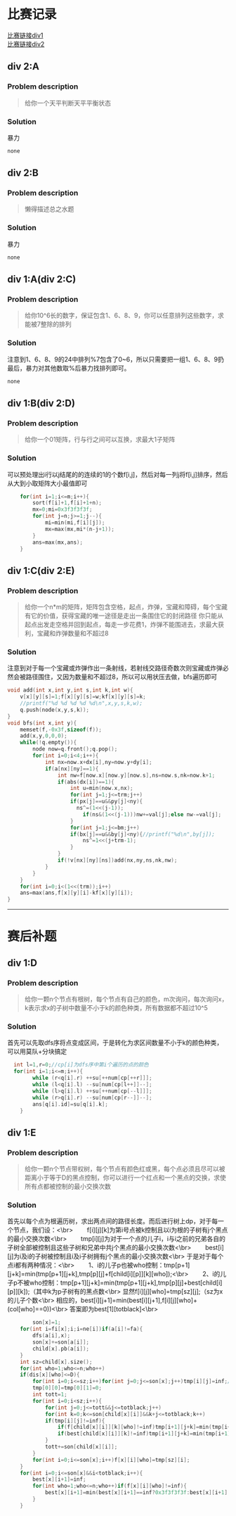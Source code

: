 # 比赛记录

[比赛链接div1](http://codeforces.com/contest/375)</br>
[比赛链接div2](http://codeforces.com/contest/376)

## div 2:A
### Problem description
> 给你一个天平判断天平平衡状态
### Solution
暴力
```cpp
none
```

## div 2:B
### Problem description
> 懒得描述总之水题
### Solution
暴力
```cpp
none
```

## div 1:A(div 2:C)
### Problem description
> 给你10^6长的数字，保证包含1、6、8、9，你可以任意排列这些数字，求能被7整除的排列
### Solution
注意到1、6、8、9的24中排列%7包含了0~6，所以只需要把一组1、6、8、9扔最后，暴力对其他数取%后暴力找排列即可。
```cpp
none
```

## div 1:B(div 2:D)
### Problem description
> 给你一个01矩阵，行与行之间可以互换，求最大1子矩阵
### Solution
可以预处理出i行以j结尾的的连续的1的个数f[i,j]，然后对每一列j将f[i,j]排序，然后从大到小取矩阵大小最值即可
```cpp
	for(int i=1;i<=m;i++){
		sort(f[i]+1,f[i]+1+n);
		mx=0;mi=0x3f3f3f3f;
		for(int j=n;j>=1;j--){
			mi=min(mi,f[i][j]);
			mx=max(mx,mi*(n-j+1));
		}
		ans=max(mx,ans);
	}
```

## div 1:C(div 2:E)
### Problem description
> 给你一个n\*m的矩阵，矩阵包含空格，起点，炸弹，宝藏和障碍，每个宝藏有它的价值，获得宝藏的唯一途径是走出一条围住它的封闭路径
> 你只能从起点出发走空格并回到起点，每走一步花费1，炸弹不能围进去，求最大获利，宝藏和炸弹数量和不超过8
### Solution
注意到对于每一个宝藏或炸弹作出一条射线，若射线交路径奇数次则宝藏或炸弹必然会被路径围住，又因为数量和不超过8，所以可以用状压去做，bfs遍历即可
```cpp
void add(int x,int y,int s,int k,int w){
	v[x][y][s]=1;f[x][y][s]=w;kf[x][y][s]=k;
	//printf("%d %d %d %d %d\n",x,y,s,k,w);
	q.push(node(x,y,s,k));
}
void bfs(int x,int y){
	memset(f,-0x3f,sizeof(f));
	add(x,y,0,0,0);
	while(!q.empty()){
		node now=q.front();q.pop();
		for(int i=0;i<4;i++){
			int nx=now.x+dx[i],ny=now.y+dy[i];
			if(a[nx][ny]==1){
				int nw=f[now.x][now.y][now.s],ns=now.s,nk=now.k+1;
				if(abs(dx[i])==1){
					int u=min(now.x,nx);
					for(int j=1;j<=trm;j++)
					if(px[j]==u&&py[j]<ny){
					  ns^=(1<<(j-1));
						if(ns&(1<<(j-1)))nw+=val[j];else nw-=val[j];
					}
					for(int j=1;j<=bm;j++)
					if(bx[j]==u&&by[j]<ny){//printf("%d\n",by[j]);
						ns^=1<<(j+trm-1);
					}
				}
				if(!v[nx][ny][ns])add(nx,ny,ns,nk,nw);
			}
		}
	}
	for(int i=0;i<(1<<(trm));i++)
	ans=max(ans,f[x][y][i]-kf[x][y][i]);
}
```

***** 
# 赛后补题

## div 1:D
### Problem description
> 给你一颗n个节点有根树，每个节点有自己的颜色，m次询问，每次询问x，k表示求x的子树中数量不小于k的颜色种类，所有数据都不超过10^5
### Solution
首先可以先取dfs序将点变成区间，于是转化为求区间数量不小于k的颜色种类，可以用莫队+分块搞定
```cpp
  int l=1,r=0;//cp[i]为dfs序中第i个遍历的点的颜色
  for(int i=1;i<=m;i++){
		while (r<q[i].r) ++su[++num[cp[++r]]];
		while (l<q[i].l) --su[num[cp[l++]]--];
		while (l>q[i].l) ++su[++num[cp[--l]]];
		while (r>q[i].r) --su[num[cp[r--]]--];
		ans[q[i].id]=su[q[i].k];
	}
```

## div 1:E
### Problem description
> 给你一颗n个节点带权树，每个节点有颜色红或黑，每个点必须且尽可以被距离小于等于D的黑点控制，你可以进行一个红点和一个黑点的交换，求使所有点都被控制的最小交换次数
### Solution
首先以每个点为根遍历树，求出两点间的路径长度。而后进行树上dp，对于每一个节点，我们设：<\br>
　　f[i][j][k]为第i号点被k控制且以i为根的子树有j个黑点的最小交换次数<\br>
　　tmp[i][j]为对于一个点的儿子i，i与i之前的兄弟各自的子树全部被控制且这些子树和兄弟中共j个黑点的最小交换次数<\br>
　　best[i][j]为i及i的子树被控制且i及i子树拥有j个黑点的最小交换次数<\br>
于是对于每个点i都有两种情况：<\br>
　　1、i的儿子p也被who控制：tmp[p+1][j+k]=min(tmp[p+1][j+k],tmp[p][j]+f[child[i][p]][k][who]);<\br>
　　2、i的儿子p不被who控制：tmp[p+1][j+k]=min(tmp[p+1][j+k],tmp[p][j]+best[child[i][p]][k]);（其中k为p子树有的黑点数<\br>
显然f[i][j][who]=tmp[sz][j];（sz为x的儿子个数<\br>
相应的，best[i][j+1]=min(best[i][j+1],f[i][j][who]+(col[who]==0))<\br>
答案即为best[1][totblack]<\br>
```cpp
        son[x]=1;
	for(int i=fi[x];i;i=ne[i])if(a[i]!=fa){
		dfs(a[i],x);
		son[x]+=son[a[i]];
		child[x].pb(a[i]);
	}
	int sz=child[x].size();
	for(int who=1;who<=n;who++)
	if(dis[x][who]<=D){
		for(int i=0;i<=sz;i++)for(int j=0;j<=son[x];j++)tmp[i][j]=inf;//printf("%d %d\n",x,fa);
		tmp[0][0]=tmp[0][1]=0;
		int tott=1;
		for(int i=0;i<sz;i++){
			for(int j=0;j<=tott&&j<=totblack;j++)
			for(int k=0;k<=son[child[x][i]]&&k+j<=totblack;k++)
			if(tmp[i][j]!=inf){
				if(f[child[x][i]][k][who]!=inf)tmp[i+1][j+k]=min(tmp[i+1][j+k]==inf?0x3f3f3f3f:tmp[i+1][j+k],tmp[i][j]+f[child[x][i]][k][who]);
				if(best[child[x][i]][k]!=inf)tmp[i+1][j+k]=min(tmp[i+1][j+k]==inf?0x3f3f3f3f:tmp[i+1][j+k],tmp[i][j]+best[child[x][i]][k]);
			}
			tott+=son[child[x][i]];
		}
        for(int i=0;i<=son[x];i++)f[x][i][who]=tmp[sz][i];
	}	
	for(int i=0;i<=son[x]&&i<totblack;i++){
		best[x][i+1]=inf;
		for(int who=1;who<=n;who++)if(f[x][i][who]!=inf){
			best[x][i+1]=min(best[x][i+1]==inf?0x3f3f3f3f:best[x][i+1],f[x][i][who]+(col[who]==0));
		}
	}
```
